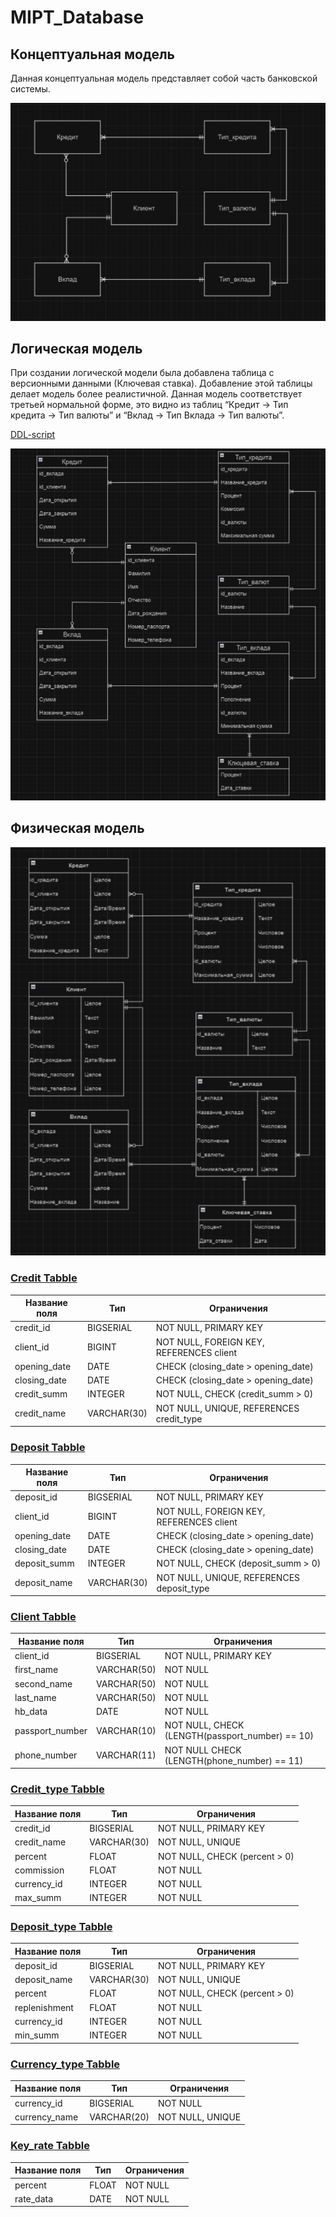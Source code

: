 # MIPT_Database

## Концептуальная модель
Данная концептуальная модель представляет собой часть банковской системы.

![conceptual_model](img/conceptual_model.png)

## Логическая модель 
При создании логической модели была добавлена таблица с версионными данными (Ключевая ставка). Добавление этой таблицы делает модель более реалистичной. Данная модель соответствует третьей нормальной форме, это видно из таблиц “Кредит → Тип кредита → Тип валюты” и “Вклад → Тип Вклада  → Тип валюты”.

[DDL-script](src/ddl.sql)

![logical model](img/logical_model.png)

## Физическая модель

![physical_model](img/physical_model.png)

### [Credit Tabble](src/credit_dml.sql)

| Название поля | Тип         | Ограничения                              |
| ------------- | ----------- | ---------------------------------------- |
| credit_id     | BIGSERIAL   | NOT NULL, PRIMARY KEY                    |
| client_id     | BIGINT      | NOT NULL, FOREIGN KEY, REFERENCES client |
| opening_date  | DATE        | CHECK (closing_date > opening_date)      |
| closing_date  | DATE        | CHECK (closing_date > opening_date)      |
| credit_summ   | INTEGER     | NOT NULL, CHECK (credit_summ > 0)        |
| credit_name   | VARCHAR(30) | NOT NULL, UNIQUE, REFERENCES credit_type | 

### [Deposit Tabble](src/deposit_dml.sql)

| Название поля | Тип         | Ограничения                               |
| ------------- | ----------- | ----------------------------------------- |
| deposit_id    | BIGSERIAL   | NOT NULL, PRIMARY KEY                     |
| client_id     | BIGINT      | NOT NULL, FOREIGN KEY,  REFERENCES client |
| opening_date  | DATE        | CHECK (closing_date > opening_date)       |
| closing_date  | DATE        | CHECK (closing_date > opening_date)       |
| deposit_summ  | INTEGER     | NOT NULL, CHECK (deposit_summ > 0)        |
| deposit_name  | VARCHAR(30) | NOT NULL, UNIQUE, REFERENCES deposit_type | 

### [Client Tabble](src/client.sql)

| Название поля   | Тип         | Ограничения                                     |
| --------------- | ----------- | ----------------------------------------------- |
| client_id       | BIGSERIAL   | NOT NULL, PRIMARY KEY                           |
| first_name      | VARCHAR(50) | NOT NULL                                        |
| second_name     | VARCHAR(50) | NOT NULL                                        |
| last_name       | VARCHAR(50) | NOT NULL                                        |
| hb_data         | DATE        | NOT NULL                                        |
| passport_number | VARCHAR(10) | NOT NULL, CHECK (LENGTH(passport_number) == 10) |
| phone_number    | VARCHAR(11) | NOT NULL CHECK (LENGTH(phone_number) == 11)     | 

### [Credit_type Tabble](src/credit_type_dml.sql)

| Название поля   | Тип         | Ограничения                              |
| --------------- | ----------- | ---------------------------------------- |
| credit_id       | BIGSERIAL   | NOT NULL, PRIMARY KEY                    |
| credit_name     | VARCHAR(30) | NOT NULL, UNIQUE                         |
| percent         | FLOAT       | NOT NULL, CHECK (percent > 0)            |
| commission      | FLOAT       | NOT NULL                                 |
| currency_id     | INTEGER     | NOT NULL                                 |
| max_summ        | INTEGER     | NOT NULL                                 | 

### [Deposit_type Tabble](src/deposit_type_dml.sql)

| Название поля   | Тип         | Ограничения                              |
| --------------- | ----------- | ---------------------------------------- |
| deposit_id      | BIGSERIAL   | NOT NULL, PRIMARY KEY                    |
| deposit_name    | VARCHAR(30) | NOT NULL, UNIQUE                         |
| percent         | FLOAT       | NOT NULL, CHECK (percent > 0)            |
| replenishment   | FLOAT       | NOT NULL                                 |
| currency_id     | INTEGER     | NOT NULL                                 |
| min_summ        | INTEGER     | NOT NULL                                 | 

### [Currency_type Tabble](src/currency_type_dml.sql)

| Название поля | Тип         | Ограничения      |
| ------------- | ----------- | ---------------- |
| currency_id   | BIGSERIAL   | NOT NULL         |
| currency_name | VARCHAR(20) | NOT NULL, UNIQUE |

### [Key_rate Tabble](src/key_rate_dml.sql)

| Название поля | Тип         | Ограничения      |
| ------------- | ----------- | ---------------- |
| percent       | FLOAT       | NOT NULL         |
| rate_data     | DATE        | NOT NULL         |

